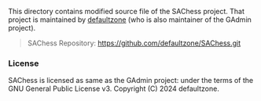 This directory contains modified source file of the SAChess project. That project is maintained by
[defaultzone](https://github.com/defaultzone) (who is also maintainer of the GAdmin project).

> SAChess Repository: https://github.com/defaultzone/SAChess.git

### License

SAChess is licensed as same as the GAdmin project: under the terms of the GNU General Public License v3.
Copyright (C) 2024 defaultzone.
